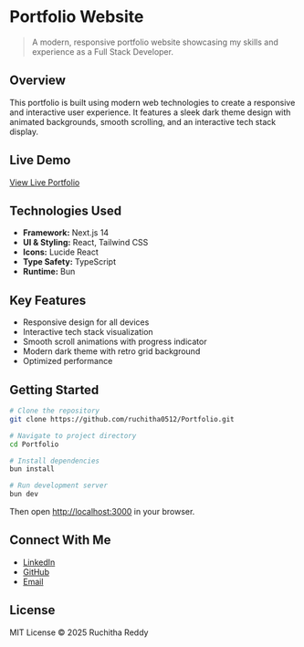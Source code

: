 # Portfolio Website

> A modern, responsive portfolio website showcasing my skills and experience as a Full Stack Developer.

## Overview

This portfolio is built using modern web technologies to create a responsive and interactive user experience. It features a sleek dark theme design with animated backgrounds, smooth scrolling, and an interactive tech stack display.

## Live Demo

[View Live Portfolio](https://portfolio-qe4ack3sr-ruchithas-projects-6ba50681.vercel.app/)

## Technologies Used

- **Framework:** Next.js 14
- **UI & Styling:** React, Tailwind CSS
- **Icons:** Lucide React
- **Type Safety:** TypeScript
- **Runtime:** Bun

## Key Features

- Responsive design for all devices
- Interactive tech stack visualization
- Smooth scroll animations with progress indicator
- Modern dark theme with retro grid background
- Optimized performance

## Getting Started

```bash
# Clone the repository
git clone https://github.com/ruchitha0512/Portfolio.git

# Navigate to project directory
cd Portfolio

# Install dependencies
bun install

# Run development server
bun dev
```

Then open [http://localhost:3000](http://localhost:3000) in your browser.

## Connect With Me

- [LinkedIn](https://linkedin.com/in/ruchitha-reddy-k-b192b31a3)
- [GitHub](https://github.com/ruchitha0512)
- [Email](mailto:ruchithareddyk2@gmail.com)

## License

MIT License © 2025 Ruchitha Reddy

